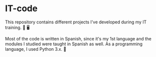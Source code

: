 # IT-code
This repository contains different projects I've developed during my IT training. 🍃 🖥

Most of the code is written in Spanish, since it's my 1st language and the modules I studied were taught in Spanish as well. As a programming language, I used Python 3.x. 🐍
